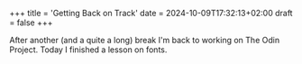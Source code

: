 +++
title = 'Getting Back on Track'
date = 2024-10-09T17:32:13+02:00
draft = false
+++

After another (and a quite a long) break I'm back to working on The Odin Project. Today I finished a lesson on fonts.